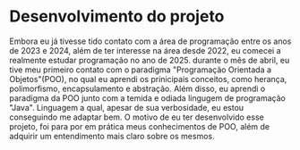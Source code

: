# Desenvolvimento do projeto
Embora eu já tivesse tido contato com a área de programação entre os anos de 2023 e 2024, além de ter interesse na área desde 2022, eu comecei a realmente estudar programação no ano de 2025. durante o mês de abril, eu tive meu primeiro contato com o paradigma "Programação Orientada a Objetos"(POO), no qual eu aprendi os prinicipais conceitos, como herança, polimorfismo, encapsulamento e abstração.
Além disso, eu aprendi o paradigma da POO junto com a temida e odiada lingugem de programação "Java". Linguagem a qual, apesar de sua verbosidade, eu estou conseguindo me adaptar bem. 
O motivo de eu ter desenvolvido esse projeto, foi para por em prática meus conhecimentos de POO, além de adquirir um entendimento mais claro sobre os mesmos.
